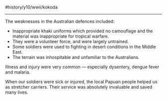#history/y10/wwii/kokoda

---
The weaknesses in the Australian defences included:
- Inappropriate khaki uniforms which provided no camouflage and the material was inappropriate for tropical warfare.
- They were a volunteer force, and were largely untrained.
- Some soldiers were used to fighting in desert conditions in the Middle East.
- The terrain was inhospitable and unfamiliar to the Australians.

Illness and injury were very common — especially dysentery, dengue fever and malaria.

When our soldiers were sick or injured, the local Papuan people helped us as stretcher carriers. Their service was absolutely invaluable and saved many lives.